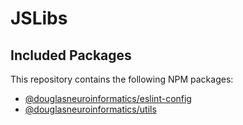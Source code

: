 # JSLibs

## Included Packages

This repository contains the following NPM packages:
- [@douglasneuroinformatics/eslint-config](https://www.npmjs.com/package/@douglasneuroinformatics/eslint-config)
- [@douglasneuroinformatics/utils](https://www.npmjs.com/package/@douglasneuroinformatics/utils)
